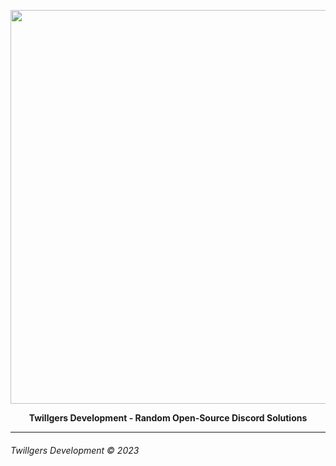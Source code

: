 <div>
  <p align="center">
      <img src="https://i.imgur.com/VHCh3VQ.png" width="630"/>
  <p align="center">
    <b> Twillgers Development - Random Open-Source Discord Solutions </b>
  </p>
</div>

---

###### Twillgers Development © 2023
